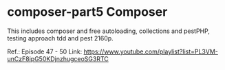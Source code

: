 # composer-part5 Composer
This includes composer and free autoloading, collections and pestPHP, testing approach tdd and pest 2160p.

Ref.: Episode 47 - 50
Link: https://www.youtube.com/playlist?list=PL3VM-unCzF8ipG50KDjnzhugceoSG3RTC